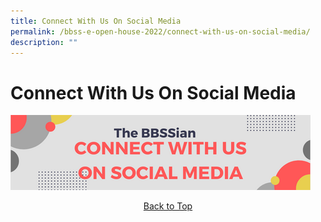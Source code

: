 ```yaml
---
title: Connect With Us On Social Media
permalink: /bbss-e-open-house-2022/connect-with-us-on-social-media/
description: ""
---
```

<a id="top"></a>

# Connect With Us On Social Media

![](/images/Bbss%20e%20open%20house%202022/6_connect%20with%20us%20on%20social%20media.png)


<center><a href="#top">Back to Top</a></center>